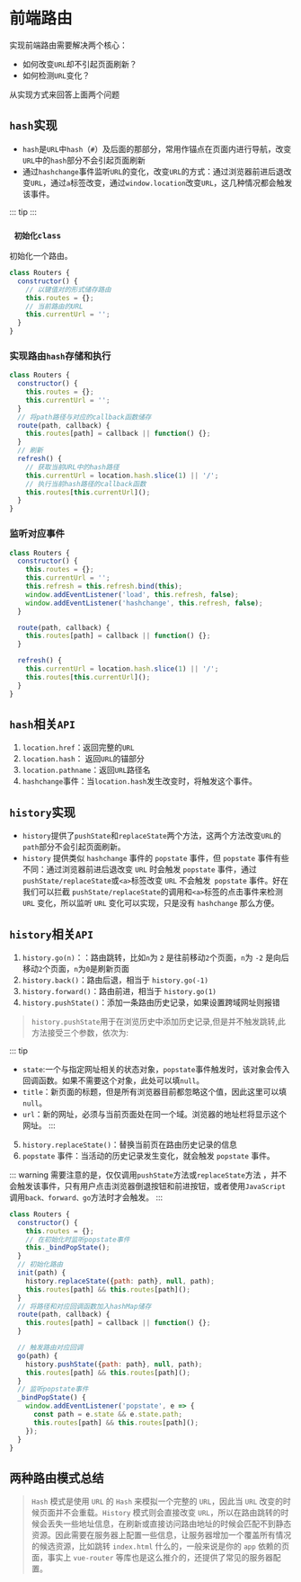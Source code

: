 # 前端路由
实现前端路由需要解决两个核心：
- 如何改变`URL`却不引起页面刷新？
- 如何检测`URL`变化？

从实现方式来回答上面两个问题

## `hash`实现
- `hash`是`URL`中`hash`（`#`）及后面的那部分，常用作锚点在页面内进行导航，改变`URL`中的`hash`部分不会引起页面刷新
- 通过`hashchange`事件监听`URL`的变化，改变`URL`的方式：通过浏览器前进后退改变`URL`，通过`a`标签改变，通过`window.location`改变`URL`，这几种情况都会触发该事件。

::: tip
:::

### ` 初始化class`
初始化一个路由。
```js
class Routers {
  constructor() {
    // 以键值对的形式储存路由
    this.routes = {};
    // 当前路由的URL
    this.currentUrl = '';
  }
}
```

### 实现路由`hash`存储和执行
```js
class Routers {
  constructor() {
    this.routes = {};
    this.currentUrl = '';
  }
  // 将path路径与对应的callback函数储存
  route(path, callback) {
    this.routes[path] = callback || function() {};
  }
  // 刷新
  refresh() {
    // 获取当前URL中的hash路径
    this.currentUrl = location.hash.slice(1) || '/';
    // 执行当前hash路径的callback函数
    this.routes[this.currentUrl]();
  }
}
```

### 监听对应事件
```js
class Routers {
  constructor() {
    this.routes = {};
    this.currentUrl = '';
    this.refresh = this.refresh.bind(this);
    window.addEventListener('load', this.refresh, false);
    window.addEventListener('hashchange', this.refresh, false);
  }

  route(path, callback) {
    this.routes[path] = callback || function() {};
  }

  refresh() {
    this.currentUrl = location.hash.slice(1) || '/';
    this.routes[this.currentUrl]();
  }
}
```

## `hash`相关`API`
1. `location.href`：返回完整的`URL`
2. `location.hash`： 返回`URL`的锚部分
3. `location.pathname`：返回`URL`路径名
4. `hashchange`事件：当`location.hash`发生改变时，将触发这个事件。

## `history`实现
- `history`提供了`pushState`和`replaceState`两个方法，这两个方法改变`URL`的`path`部分不会引起页面刷新。
- `history` 提供类似 `hashchange` 事件的 `popstate` 事件，但 `popstate` 事件有些不同：通过浏览器前进后退改变 `URL` 时会触发 `popstate` 事件，通过`pushState/replaceState`或`<a>`标签改变 `URL` 不会触发` popstate` 事件。好在我们可以拦截 `pushState/replaceState`的调用和`<a>`标签的点击事件来检测 `URL` 变化，所以监听 `URL` 变化可以实现，只是没有 `hashchange` 那么方便。

## `history`相关`API`
1. `history.go(n)`：：路由跳转，比如`n`为 `2` 是往前移动`2`个页面，`n`为 `-2` 是向后移动`2`个页面，`n`为`0`是刷新页面
2. `history.back()`：路由后退，相当于 `history.go(-1)`
3. `history.forward()`：路由前进，相当于 `history.go(1)`
4. `history.pushState()`：添加一条路由历史记录，如果设置跨域网址则报错
> `history.pushState`用于在浏览历史中添加历史记录,但是并不触发跳转,此方法接受三个参数，依次为:

::: tip
- `state`:一个与指定网址相关的状态对象，`popstate`事件触发时，该对象会传入回调函数。如果不需要这个对象，此处可以填`null`。
- `title`：新页面的标题，但是所有浏览器目前都忽略这个值，因此这里可以填`null`。
- `url`：新的网址，必须与当前页面处在同一个域。浏览器的地址栏将显示这个网址。
:::

5. `history.replaceState()`：替换当前页在路由历史记录的信息
6. `popstate` 事件：当活动的历史记录发生变化，就会触发 `popstate` 事件。

::: warning
需要注意的是，仅仅调用`pushState`方法或`replaceState`方法 ，并不会触发该事件，只有用户点击浏览器倒退按钮和前进按钮，或者使用`JavaScript`调用`back、forward、go`方法时才会触发。
:::

```js
class Routers {
  constructor() {
    this.routes = {};
    // 在初始化时监听popstate事件
    this._bindPopState();
  }
  // 初始化路由
  init(path) {
    history.replaceState({path: path}, null, path);
    this.routes[path] && this.routes[path]();
  }
  // 将路径和对应回调函数加入hashMap储存
  route(path, callback) {
    this.routes[path] = callback || function() {};
  }

  // 触发路由对应回调
  go(path) {
    history.pushState({path: path}, null, path);
    this.routes[path] && this.routes[path]();
  }
  // 监听popstate事件
  _bindPopState() {
    window.addEventListener('popstate', e => {
      const path = e.state && e.state.path;
      this.routes[path] && this.routes[path]();
    });
  }
}
```

## 两种路由模式总结
> `Hash` 模式是使用 `URL` 的 `Hash` 来模拟一个完整的 `URL`，因此当 `URL` 改变的时候页面并不会重载。`History` 模式则会直接改变 `URL`，所以在路由跳转的时候会丢失一些地址信息，在刷新或直接访问路由地址的时候会匹配不到静态资源。因此需要在服务器上配置一些信息，让服务器增加一个覆盖所有情况的候选资源，比如跳转 `index.html` 什么的，一般来说是你的 `app` 依赖的页面，事实上 `vue-router` 等库也是这么推介的，还提供了常见的服务器配置。
